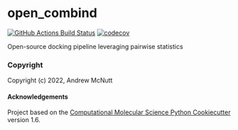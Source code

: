 open_combind
==============================
[//]: # (Badges)
[![GitHub Actions Build Status](https://github.com/REPLACE_WITH_OWNER_ACCOUNT/open_combind/workflows/CI/badge.svg)](https://github.com/REPLACE_WITH_OWNER_ACCOUNT/open_combind/actions?query=workflow%3ACI)
[![codecov](https://codecov.io/gh/REPLACE_WITH_OWNER_ACCOUNT/open_combind/branch/master/graph/badge.svg)](https://codecov.io/gh/REPLACE_WITH_OWNER_ACCOUNT/open_combind/branch/master)


Open-source docking pipeline leveraging pairwise statistics

### Copyright

Copyright (c) 2022, Andrew McNutt


#### Acknowledgements
 
Project based on the 
[Computational Molecular Science Python Cookiecutter](https://github.com/molssi/cookiecutter-cms) version 1.6.
